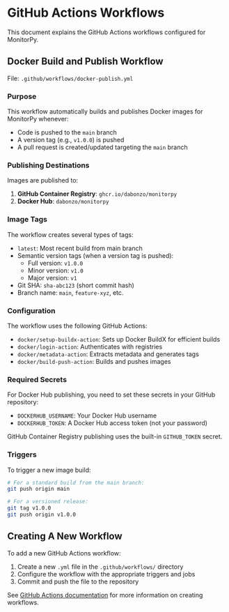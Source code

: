 # GitHub Actions Workflows

This document explains the GitHub Actions workflows configured for MonitorPy.

## Docker Build and Publish Workflow

File: `.github/workflows/docker-publish.yml`

### Purpose

This workflow automatically builds and publishes Docker images for MonitorPy whenever:
- Code is pushed to the `main` branch
- A version tag (e.g., `v1.0.0`) is pushed
- A pull request is created/updated targeting the `main` branch

### Publishing Destinations

Images are published to:
1. **GitHub Container Registry**: `ghcr.io/dabonzo/monitorpy`
2. **Docker Hub**: `dabonzo/monitorpy`

### Image Tags

The workflow creates several types of tags:
- `latest`: Most recent build from main branch
- Semantic version tags (when a version tag is pushed):
  - Full version: `v1.0.0`
  - Minor version: `v1.0` 
  - Major version: `v1`
- Git SHA: `sha-abc123` (short commit hash)
- Branch name: `main`, `feature-xyz`, etc.

### Configuration

The workflow uses the following GitHub Actions:
- `docker/setup-buildx-action`: Sets up Docker BuildX for efficient builds
- `docker/login-action`: Authenticates with registries
- `docker/metadata-action`: Extracts metadata and generates tags
- `docker/build-push-action`: Builds and pushes images

### Required Secrets

For Docker Hub publishing, you need to set these secrets in your GitHub repository:
- `DOCKERHUB_USERNAME`: Your Docker Hub username
- `DOCKERHUB_TOKEN`: A Docker Hub access token (not your password)

GitHub Container Registry publishing uses the built-in `GITHUB_TOKEN` secret.

### Triggers

To trigger a new image build:

```bash
# For a standard build from the main branch:
git push origin main

# For a versioned release:
git tag v1.0.0
git push origin v1.0.0
```

## Creating A New Workflow

To add a new GitHub Actions workflow:

1. Create a new `.yml` file in the `.github/workflows/` directory
2. Configure the workflow with the appropriate triggers and jobs
3. Commit and push the file to the repository

See [GitHub Actions documentation](https://docs.github.com/en/actions) for more information on creating workflows.